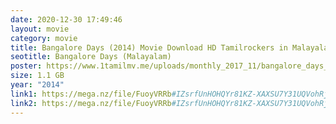 ```yaml
---
date: 2020-12-30 17:49:46
layout: movie
category: movie
title: Bangalore Days (2014) Movie Download HD Tamilrockers in Malayalam
seotitle: Bangalore Days (Malayalam)
poster: https://www.1tamilmv.me/uploads/monthly_2017_11/bangalore_days_ver2.thumb.jpg.2f2212c2c3f2c71af806be7bf6cfb3be.jpg
size: 1.1 GB
year: "2014"
link1: https://mega.nz/file/FuoyVRRb#IZsrfUnHOHQYr81KZ-XAXSU7Y31UQVohRjrZiRLnND4
link2: https://mega.nz/file/FuoyVRRb#IZsrfUnHOHQYr81KZ-XAXSU7Y31UQVohRjrZiRLnND4
---
```

